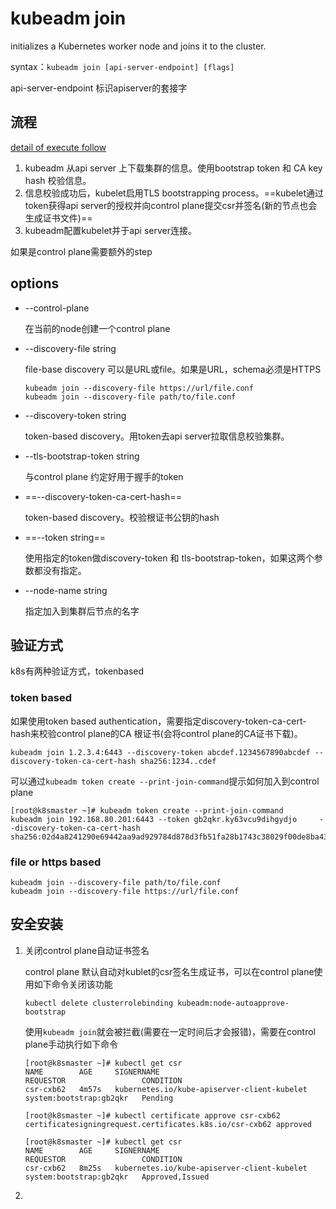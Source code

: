 # kubeadm join

initializes a Kubernetes worker node and joins it to the cluster.



syntax：`kubeadm join [api-server-endpoint] [flags]`

api-server-endpoint 标识apiserver的套接字

## 流程

 [detail of execute follow](https://kubernetes.io/docs/reference/setup-tools/kubeadm/kubeadm-join/)

1. kubeadm 从api server  上下载集群的信息。使用bootstrap token 和 CA key hash 校验信息。
2. 信息校验成功后，kubelet启用TLS bootstrapping process。==kubelet通过token获得api server的授权并向control plane提交csr并签名(新的节点也会生成证书文件)==
3. kubeadm配置kubelet并于api server连接。

如果是control plane需要额外的step

## options

- --control-plane

  在当前的node创建一个control plane

- --discovery-file string

  file-base discovery 可以是URL或file。如果是URL，schema必须是HTTPS

  ```
  kubeadm join --discovery-file https://url/file.conf
  kubeadm join --discovery-file path/to/file.conf
  ```

- --discovery-token string

  token-based discovery。用token去api server拉取信息校验集群。

- --tls-bootstrap-token string

  与control plane 约定好用于握手的token

- ==--discovery-token-ca-cert-hash==

  token-based discovery。校验根证书公钥的hash

- ==--token string==

  使用指定的token做discovery-token 和 tls-bootstrap-token，如果这两个参数都没有指定。

- --node-name string

  指定加入到集群后节点的名字

## 验证方式

k8s有两种验证方式，tokenbased

### token based

如果使用token based authentication，需要指定discovery-token-ca-cert-hash来校验control plane的CA 根证书(会将control plane的CA证书下载)。

```
kubeadm join 1.2.3.4:6443 --discovery-token abcdef.1234567890abcdef --discovery-token-ca-cert-hash sha256:1234..cdef 
```

可以通过`kubeadm token create --print-join-command`提示如何加入到control plane

```
[root@k8smaster ~]# kubeadm token create --print-join-command
kubeadm join 192.168.80.201:6443 --token gb2qkr.ky63vcu9dihgydjo     --discovery-token-ca-cert-hash sha256:02d4a8241290e69442aa9ad929784d878d3fb51fa28b1743c38029f00de8ba43
```

### file or https based

```
kubeadm join --discovery-file path/to/file.conf
kubeadm join --discovery-file https://url/file.conf
```

## 安全安装

1. 关闭control plane自动证书签名

   control plane 默认自动对kublet的csr签名生成证书，可以在control plane使用如下命令关闭该功能

   ```
   kubectl delete clusterrolebinding kubeadm:node-autoapprove-bootstrap
   ```

   使用`kubeadm join`就会被拦截(需要在一定时间后才会报错)，需要在control plane手动执行如下命令

   ```
   [root@k8smaster ~]# kubectl get csr
   NAME        AGE     SIGNERNAME                                    REQUESTOR                 CONDITION
   csr-cxb62   4m57s   kubernetes.io/kube-apiserver-client-kubelet   system:bootstrap:gb2qkr   Pending
   
   [root@k8smaster ~]# kubectl certificate approve csr-cxb62
   certificatesigningrequest.certificates.k8s.io/csr-cxb62 approved
   
   [root@k8smaster ~]# kubectl get csr
   NAME        AGE     SIGNERNAME                                    REQUESTOR                 CONDITION
   csr-cxb62   8m25s   kubernetes.io/kube-apiserver-client-kubelet   system:bootstrap:gb2qkr   Approved,Issued
   ```

2. 







































